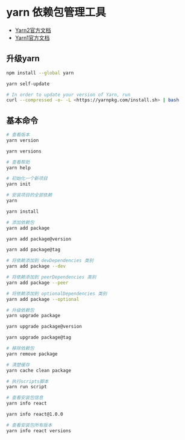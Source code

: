 
# yarn 依赖包管理工具

- [Yarn2官方文档](https://www.yarnpkg.cn/cli/install)
- [Yarn1官方文档](https://yarn.bootcss.com/docs/cli/)

## 升级yarn

```sh
npm install --global yarn

yarn self-update

# In order to update your version of Yarn, run
​curl --compressed -o- -L <https://yarnpkg.com/install.sh> | bash
```

## 基本命令

```sh
# 查看版本
​yarn version

​yarn versions

# 查看帮助
​yarn help

# 初始化一个新项目
​yarn init

# 安装项目的全部依赖
​yarn

​yarn install

# 添加依赖包
​yarn add package

​yarn add package@version

​yarn add package@tag

# 将依赖添加到 devDependencies 类别
​yarn add package --dev

# 将依赖添加到 peerDependencies 类别
​yarn add package --peer

# 将依赖添加到 optionalDependencies 类别
​yarn add package --optional

# 升级依赖包
yarn upgrade package

yarn upgrade package@version

yarn upgrade package@tag

# 移除依赖包
​yarn remove package

# 清楚缓存
​yarn cache clean package

# 执行scripts脚本
yarn run script

# 查看安装包信息
yarn info react

yarn info react@1.0.0

# 查看安装包所有版本
yarn info react versions
```
